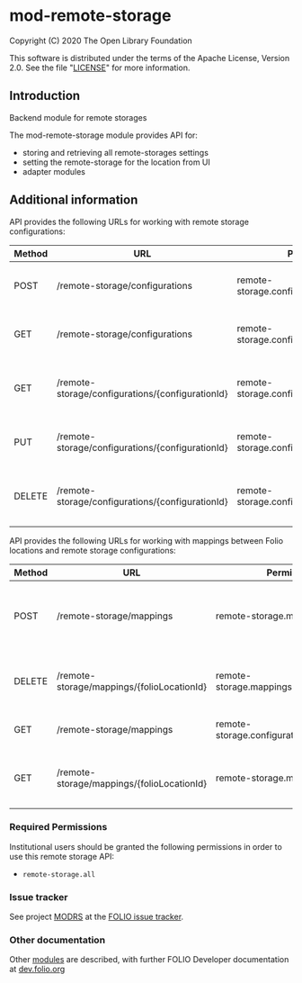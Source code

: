 # mod-remote-storage

Copyright (C) 2020 The Open Library Foundation

This software is distributed under the terms of the Apache License,
Version 2.0. See the file "[LICENSE](LICENSE)" for more information.

## Introduction

Backend module for remote storages

The mod-remote-storage module provides API for:
  * storing and retrieving all remote-storages settings
  * setting the remote-storage for the location from UI
  * adapter modules

## Additional information

API provides the following URLs for working with remote storage configurations:

| Method | URL| Permissions | Description | 
|---|---|---|---|
| POST | /remote-storage/configurations  | remote-storage.configurations.item.post | Creates a remote storage configuration |
| GET | /remote-storage/configurations | remote-storage.configurations.collection.get   | Retrieves all remote storage configurations |
| GET | /remote-storage/configurations/{configurationId} | remote-storage.configurations.item.get | Retrieves a remote storage configuration by id |
| PUT | /remote-storage/configurations/{configurationId} | remote-storage.configurations.item.put | Updates a remote storage configuration |
| DELETE | /remote-storage/configurations/{configurationId} | remote-storage.configurations.item.delete | Deletes a remote storage configuration by id |

API provides the following URLs for working with mappings between Folio locations and remote storage configurations:

|  Method | URL| Permissions  | Description  | 
|---|---|---|---|
| POST | /remote-storage/mappings | remote-storage.mappings.item.post | Creates new or updates an existing location mapping |
| DELETE | /remote-storage/mappings/{folioLocationId} | remote-storage.mappings.item.delete | Deletes location mapping by Folio location id |
| GET | /remote-storage/mappings | remote-storage.configurations.mappings.get   | Retrieves all location mappings |
| GET | /remote-storage/mappings/{folioLocationId} | remote-storage.mappings.item.get | Retrieves a location mapping by Folio location id |

### Required Permissions
Institutional users should be granted the following permissions in order to use this remote storage API:
- `remote-storage.all`

### Issue tracker
See project [MODRS](https://issues.folio.org/browse/MODRS)
at the [FOLIO issue tracker](https://dev.folio.org/guidelines/issue-tracker).

### Other documentation
Other [modules](https://dev.folio.org/source-code/#server-side) are described,
with further FOLIO Developer documentation at
[dev.folio.org](https://dev.folio.org/)
